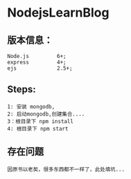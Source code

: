 # NodejsLearnBlog

## 版本信息：
    Node.js         6+;
    express         4+;
    ejs             2.5+;

## Steps:
    1: 安装 mongodb,
    2: 启动mongodb,创建集合....
    3：根目录下 npm install 
    4: 根目录下 npm start

## 存在问题
    因原书以老矣，很多东西都不一样了，此处填坑...

